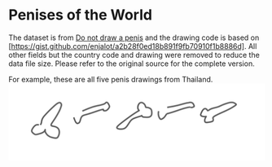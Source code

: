# Penises of the World

The dataset is from [Do not draw a penis](https://github.com/studiomoniker/Quickdraw-appendix) and the drawing code is based on [https://gist.github.com/enjalot/a2b28f0ed18b891f9fb70910f1b8886d]. All other fields but the country code and drawing were removed to reduce the data file size. Please refer to the original source for the complete version.

For example, these are all five penis drawings from Thailand.
![thai_penises](thai-penises.png)